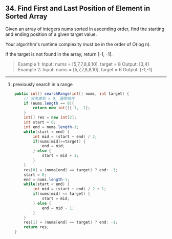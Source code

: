 ## 34. Find First and Last Position of Element in Sorted Array

Given an array of integers nums sorted in ascending order, find the starting and ending position of a given target value.

Your algorithm's runtime complexity must be in the order of O(log n).

If the target is not found in the array, return [-1, -1].

>Example 1:
Input: nums = [5,7,7,8,8,10], target = 8
Output: [3,4]
>Example 2:
Input: nums = [5,7,7,8,8,10], target = 6
Output: [-1,-1]

---
1. previously search in a range

```java
    public int[] searchRange(int[] nums, int target) {
        // 沒考慮到 = 0, 邊際條件
        if (nums.length == 0){
            return new int[]{-1, -1};
        }
        int[] res = new int[2];
        int start = 0;
        int end = nums.length-1;
        while(start < end) {
            int mid = (start + end) / 2;
            if(nums[mid]>=target) {
                end = mid;
            } else {
                start = mid + 1;
            }
        }
        res[0] = (nums[end] == target) ? end: -1;
        start = 0;
        end = nums.length-1;
        while(start < end) {
            int mid = (start + end) / 2 + 1;
            if(nums[mid] <= target) {
                start = mid;
            } else {
                end = mid - 1;
            }
        }
        res[1] = (nums[end] == target) ? end: -1;
        return res;
    }

```